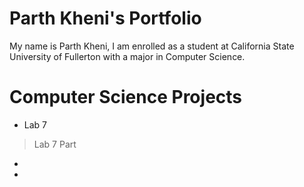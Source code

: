 # Parth Kheni's Portfolio

My name is Parth Kheni, I am enrolled as a student at California State University of Fullerton with a major in Computer Science.

# Computer Science Projects
- Lab 7
> Lab 7 Part 
- 
- 
